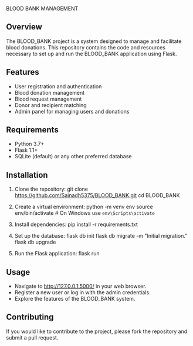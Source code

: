 BLOOD BANK MANAGEMENT 

Overview
--------
The BLOOD_BANK project is a system designed to manage and facilitate blood donations. This repository contains the code and resources necessary to set up and run the BLOOD_BANK application using Flask.

Features
--------
- User registration and authentication
- Blood donation management
- Blood request management
- Donor and recipient matching
- Admin panel for managing users and donations

Requirements
------------
- Python 3.7+
- Flask 1.1+
- SQLite (default) or any other preferred database

Installation
------------
1. Clone the repository:
   git clone https://github.com/Sainadh5375/BLOOD_BANK.git
   cd BLOOD_BANK

2. Create a virtual environment:
   python -m venv env
   source env/bin/activate  # On Windows use `env\Scripts\activate`

3. Install dependencies:
   pip install -r requirements.txt

4. Set up the database:
   flask db init
   flask db migrate -m "Initial migration."
   flask db upgrade

5. Run the Flask application:
   flask run

Usage
-----
- Navigate to http://127.0.0.1:5000/ in your web browser.
- Register a new user or log in with the admin credentials.
- Explore the features of the BLOOD_BANK system.

Contributing
------------
If you would like to contribute to the project, please fork the repository and submit a pull request.
